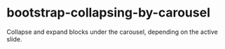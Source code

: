 # bootstrap-collapsing-by-carousel
Collapse and expand blocks under the carousel, depending on the active slide.
